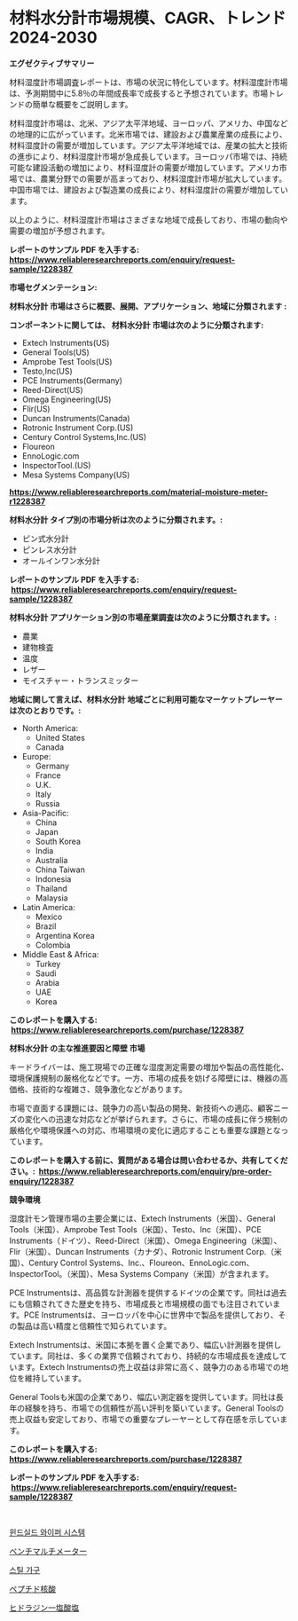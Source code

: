 <p><h1>材料水分計市場規模、CAGR、トレンド 2024-2030</h1></p><p><strong>エグゼクティブサマリー</strong></p>
<p><p>材料湿度計市場調査レポートは、市場の状況に特化しています。材料湿度計市場は、予測期間中に5.8％の年間成長率で成長すると予想されています。市場トレンドの簡単な概要をご説明します。 </p><p>材料湿度計市場は、北米、アジア太平洋地域、ヨーロッパ、アメリカ、中国などの地理的に広がっています。北米市場では、建設および農業産業の成長により、材料湿度計の需要が増加しています。アジア太平洋地域では、産業の拡大と技術の進歩により、材料湿度計市場が急成長しています。ヨーロッパ市場では、持続可能な建設活動の増加により、材料湿度計の需要が増加しています。アメリカ市場では、農業分野での需要が高まっており、材料湿度計市場が拡大しています。中国市場では、建設および製造業の成長により、材料湿度計の需要が増加しています。</p><p>以上のように、材料湿度計市場はさまざまな地域で成長しており、市場の動向や需要の増加が予想されます。</p></p>
<p><strong>レポートのサンプル PDF を入手する: <a href="https://www.reliableresearchreports.com/enquiry/request-sample/1228387">https://www.reliableresearchreports.com/enquiry/request-sample/1228387</a></strong></p>
<p><strong>市場セグメンテーション:</strong></p>
<p><strong> 材料水分計 市場はさらに概要、展開、アプリケーション、地域に分類されます :</strong></p>
<p><strong>コンポーネントに関しては、 材料水分計 市場は次のように分類されます: &nbsp;</strong></p>
<p><ul><li>Extech Instruments(US)</li><li>General Tools(US)</li><li>Amprobe Test Tools(US)</li><li>Testo,Inc(US)</li><li>PCE Instruments(Germany)</li><li>Reed-Direct(US)</li><li>Omega Engineering(US)</li><li>Flir(US)</li><li>Duncan Instruments(Canada)</li><li>Rotronic Instrument Corp.(US)</li><li>Century Control Systems,Inc.(US)</li><li>Floureon</li><li>EnnoLogic.com</li><li>InspectorTool.(US)</li><li>Mesa Systems Company(US)</li></ul></p>
<p><strong><a href="https://www.reliableresearchreports.com/material-moisture-meter-r1228387">https://www.reliableresearchreports.com/material-moisture-meter-r1228387</a></strong></p>
<p><strong> 材料水分計 タイプ別の市場分析は次のように分類されます。:</strong></p>
<p><ul><li>ピン式水分計</li><li>ピンレス水分計</li><li>オールインワン水分計</li></ul></p>
<p><strong>レポートのサンプル PDF を入手する: &nbsp;<a href="https://www.reliableresearchreports.com/enquiry/request-sample/1228387">https://www.reliableresearchreports.com/enquiry/request-sample/1228387</a></strong></p>
<p><strong> 材料水分計 アプリケーション別の市場産業調査は次のように分類されます。:</strong></p>
<p><ul><li>農業</li><li>建物検査</li><li>温度</li><li>レザー</li><li>モイスチャー・トランスミッター</li></ul></p>
<p><strong>地域に関して言えば、材料水分計 地域ごとに利用可能なマーケットプレーヤーは次のとおりです。:</strong></p>
<p><ul>
    <li>
        North America:
        <ul>
            <li>United States</li>
            <li>Canada</li>
        </ul>
    </li>
    <li>
        Europe:
        <ul>
            <li>Germany</li>
            <li>France</li>
            <li>U.K.</li>
            <li>Italy</li>
            <li>Russia</li>
        </ul>
    </li>
    <li>
        Asia-Pacific:
        <ul>
            <li>China</li>
            <li>Japan</li>
            <li>South Korea</li>
            <li>India</li>
            <li>Australia</li>
            <li>China Taiwan</li>
            <li>Indonesia</li>
            <li>Thailand</li>
            <li>Malaysia</li>
        </ul>
    </li>
    <li>
        Latin America:
        <ul>
            <li>Mexico</li>
            <li>Brazil</li>
            <li>Argentina Korea</li>
            <li>Colombia</li>
        </ul>
    </li>
    <li>
        Middle East & Africa:
        <ul>
            <li>Turkey</li>
            <li>Saudi</li>
            <li>Arabia</li>
            <li>UAE</li>
            <li>Korea</li>
        </ul>
    </li>
    </ul></p>
<p><strong>このレポートを購入する: &nbsp;<a href="https://www.reliableresearchreports.com/purchase/1228387">https://www.reliableresearchreports.com/purchase/1228387</a></strong></p>
<p><strong>材料水分計 の主な推進要因と障壁 市場</strong></p>
<p><p>キードライバーは、施工現場での正確な湿度測定需要の増加や製品の高性能化、環境保護規制の厳格化などです。一方、市場の成長を妨げる障壁には、機器の高価格、技術的な複雑さ、競争激化などがあります。</p><p>市場で直面する課題には、競争力の高い製品の開発、新技術への適応、顧客ニーズの変化への迅速な対応などが挙げられます。さらに、市場の成長に伴う規制の厳格化や環境保護への対応、市場環境の変化に適応することも重要な課題となっています。</p></p>
<p><strong>このレポートを購入する前に、質問がある場合は問い合わせるか、共有してください。:&nbsp; <a href="https://www.reliableresearchreports.com/enquiry/pre-order-enquiry/1228387">https://www.reliableresearchreports.com/enquiry/pre-order-enquiry/1228387</a></strong></p>
<p><strong>競争環境</strong></p>
<p><p>湿度計モン管理市場の主要企業には、Extech Instruments（米国）、General Tools（米国）、Amprobe Test Tools（米国）、Testo、Inc（米国）、PCE Instruments（ドイツ）、Reed-Direct（米国）、Omega Engineering（米国）、Flir（米国）、Duncan Instruments（カナダ）、Rotronic Instrument Corp.（米国）、Century Control Systems、Inc.、Floureon、EnnoLogic.com、InspectorTool。（米国）、Mesa Systems Company（米国）が含まれます。</p><p>PCE Instrumentsは、高品質な計測器を提供するドイツの企業です。同社は過去にも信頼されてきた歴史を持ち、市場成長と市場規模の面でも注目されています。PCE Instrumentsは、ヨーロッパを中心に世界中で製品を提供しており、その製品は高い精度と信頼性で知られています。</p><p>Extech Instrumentsは、米国に本拠を置く企業であり、幅広い計測器を提供しています。同社は、多くの業界で信頼されており、持続的な市場成長を達成しています。Extech Instrumentsの売上収益は非常に高く、競争力のある市場での地位を維持しています。</p><p>General Toolsも米国の企業であり、幅広い測定器を提供しています。同社は長年の経験を持ち、市場での信頼性が高い評判を築いています。General Toolsの売上収益も安定しており、市場での重要なプレーヤーとして存在感を示しています。</p></p>
<p><strong>このレポートを購入する: &nbsp; <a href="https://www.reliableresearchreports.com/purchase/1228387">https://www.reliableresearchreports.com/purchase/1228387</a></strong></p>
<p><strong>レポートのサンプル PDF を入手する: &nbsp;<a href="https://www.reliableresearchreports.com/enquiry/request-sample/1228387">https://www.reliableresearchreports.com/enquiry/request-sample/1228387</a></strong><strong></strong></p>
<p>&nbsp;</p>
<p><p><a href="https://medium.com/@constantinvon/%EC%95%88%EB%8C%80-%EC%99%80%EC%9D%B4%ED%8D%BC-%EC%8B%9C%EC%8A%A4%ED%85%9C-%EC%8B%9C%EC%9E%A5-%EC%8B%9C%EC%9E%A5-%EC%A0%90%EC%9C%A0%EC%9C%A8-%EC%8B%9C%EC%9E%A5-%ED%8A%B8%EB%A0%8C%EB%93%9C-%EB%B0%8F-%EB%AF%B8%EB%9E%98-%EC%84%B1%EC%9E%A5-%ED%83%90%EC%83%89-38882f336ec4">윈드실드 와이퍼 시스템</a></p><p><a href="https://github.com/bevdtkn4419963/Market-Research-Report-List-1/blob/main/991020523950.md">ベンチマルチメーター</a></p><p><a href="https://github.com/Tristiarton768456/Market-Research-Report-List-1/blob/main/708300721756.md">스틸 가구</a></p><p><a href="https://medium.com/@rodhoppe07/%E3%83%9A%E3%83%97%E3%83%81%E3%83%89%E3%83%8C%E3%82%AF%E3%83%AC%E3%82%A2%E9%85%B8%E5%B8%82%E5%A0%B4-%E5%B8%82%E5%A0%B4%E3%81%AEcagr-%E5%B8%82%E5%A0%B4%E5%8B%95%E5%90%91-%E3%81%8A%E3%82%88%E3%81%B3%E6%88%90%E9%95%B7%E6%88%A6%E7%95%A5%E3%81%AB%E9%96%A2%E3%81%99%E3%82%8B%E6%B4%9E%E5%AF%9F-7739c97301b8">ペプチド核酸</a></p><p><a href="https://medium.com/@abdielkilback/%E3%83%92%E3%83%89%E3%83%A9%E3%82%B8%E3%83%B3%E3%83%A2%E3%83%8E%E5%A1%A9%E9%85%B8%E5%A1%A9%E5%B8%82%E5%A0%B4-2031%E5%B9%B4%E3%81%BE%E3%81%A7%E3%81%AE%E3%83%88%E3%83%AC%E3%83%B3%E3%83%89-%E4%BA%88%E6%B8%AC-%E7%AB%B6%E4%BA%89%E5%88%86%E6%9E%90-d51065743049">ヒドラジン一塩酸塩</a></p></p>